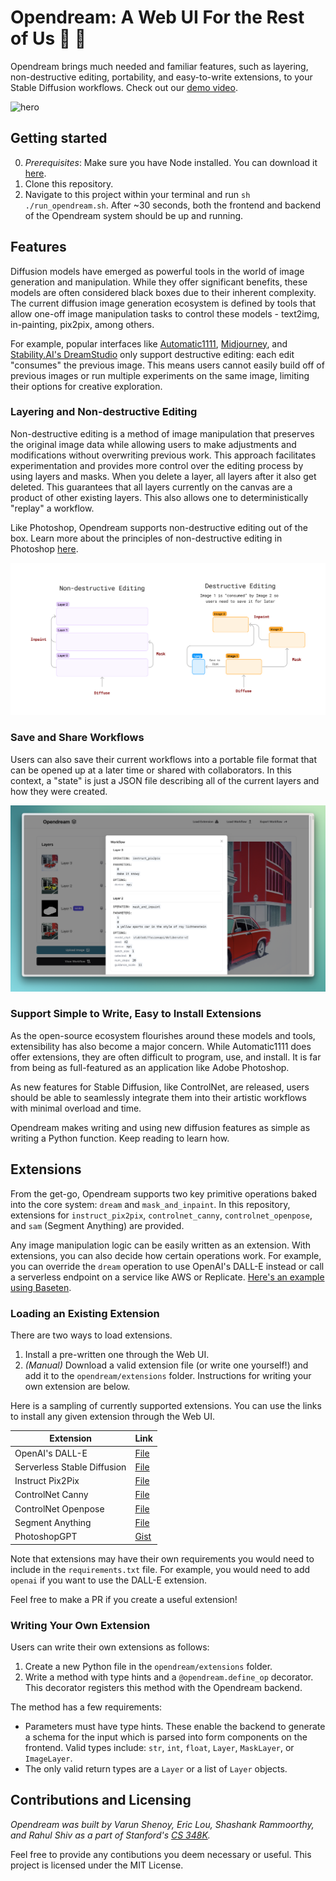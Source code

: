 # Opendream: A Web UI For the Rest of Us 💭 🎨

Opendream brings much needed and familiar features, such as layering, non-destructive editing, portability, and easy-to-write extensions, to your Stable Diffusion workflows. Check out our [demo video](https://twitter.com/varunshenoy_/status/1691506322360201216?s=20).

![hero](images/hero.png)

## Getting started

0. *Prerequisites*: Make sure you have Node installed. You can download it [here](https://nodejs.org/en/download).
1. Clone this repository.
2. Navigate to this project within your terminal and run `sh ./run_opendream.sh`. After ~30 seconds, both the frontend and backend of the Opendream system should be up and running.

## Features

Diffusion models have emerged as powerful tools in the world of image generation and manipulation. While they offer significant benefits, these models are often considered black boxes due to their inherent complexity. The current diffusion image generation ecosystem is defined by tools that allow one-off image manipulation tasks to control these models - text2img, in-painting, pix2pix, among others.

For example, popular interfaces like [Automatic1111](https://github.com/AUTOMATIC1111/stable-diffusion-webui), [Midjourney](https://midjourney.com/), and [Stability.AI's DreamStudio](https://beta.dreamstudio.ai/generate) only support destructive editing: each edit "consumes" the previous image. This means users cannot easily build off of previous images or run multiple experiments on the same image, limiting their options for creative exploration.

### Layering and Non-destructive Editing

Non-destructive editing is a method of image manipulation that preserves the original image data while allowing users to make adjustments and modifications without overwriting previous work. This approach facilitates experimentation and provides more control over the editing process by using layers and masks. When you delete a layer, all layers after it also get deleted. This guarantees that all layers currently on the canvas are a product of other existing layers. This also allows one to deterministically "replay" a workflow.

Like Photoshop, Opendream supports non-destructive editing out of the box. Learn more about the principles of non-destructive editing in Photoshop [here](https://helpx.adobe.com/photoshop/using/nondestructive-editing.html).

![layers](images/editing.png)

### Save and Share Workflows

Users can also save their current workflows into a portable file format that can be opened up at a later time or shared with collaborators. In this context, a "state" is just a JSON file describing all of the current layers and how they were created.

![workflow](images/workflow.png)

### Support Simple to Write, Easy to Install Extensions

As the open-source ecosystem flourishes around these models and tools, extensibility has also become a major concern. While Automatic1111 does offer extensions, they are often difficult to program, use, and install. It is far from being as full-featured as an application like Adobe Photoshop.

As new features for Stable Diffusion, like ControlNet, are released, users should be able to seamlessly integrate them into their artistic workflows with minimal overload and time.

Opendream makes writing and using new diffusion features as simple as writing a Python function. Keep reading to learn how.

## Extensions

From the get-go, Opendream supports two key primitive operations baked into the core system: `dream` and `mask_and_inpaint`. In this repository, extensions for `instruct_pix2pix`, `controlnet_canny`, `controlnet_openpose`, and `sam` (Segment Anything) are provided.

Any image manipulation logic can be easily written as an extension. With extensions, you can also decide how certain operations work. For example, you can override the `dream` operation to use OpenAI's DALL-E instead or call a serverless endpoint on a service like AWS or Replicate. [Here's an example using Baseten](https://gist.githubusercontent.com/varunshenoy/f029c55536bb7e4fac61a595e836d930/raw/f7e693c8aa42a814d05198c28a843a97c8f6a4c6/baseten_stable_diffusion.py).

### Loading an Existing Extension

There are two ways to load extensions.

1. Install a pre-written one through the Web UI.
2. _(Manual)_ Download a valid extension file (or write one yourself!) and add it to the `opendream/extensions` folder. Instructions for writing your own extension are below.

Here is a sampling of currently supported extensions. You can use the links to install any given extension through the Web UI.

| **Extension**               | **Link**                                                                                                                                                         |
| --------------------------- | ---------------------------------------------------------------------------------------------------------------------------------------------------------------- |
| OpenAI's DALL-E             | [File](https://gist.githubusercontent.com/varunshenoy/4a9a6bbfedfa7def28178a8f0563320a/raw/d2d10faa0fad8c2d251e599d962b0c7f62c06db0/dalle.py)                    |
| Serverless Stable Diffusion | [File](https://gist.githubusercontent.com/varunshenoy/f029c55536bb7e4fac61a595e836d930/raw/f7e693c8aa42a814d05198c28a843a97c8f6a4c6/baseten_stable_diffusion.py) |
| Instruct Pix2Pix            | [File](https://gist.githubusercontent.com/varunshenoy/894c7a723de6b4651380dd7fa2a81724/raw/fa678d8d6c430421fb481f7023ad76898dd27ad6/instruct_pix2pix.py)         |
| ControlNet Canny            | [File](https://gist.githubusercontent.com/varunshenoy/0b0455449454e5856021fe2971b78352/raw/1c08b376b499c25c84976eade71db9aa355dba47/controlnet_canny.py)         |
| ControlNet Openpose         | [File](https://gist.githubusercontent.com/varunshenoy/380722906b8ff184569af57e06fd37b7/raw/728832370db0448bc2807ffc9e267635749e6a9f/controlnet_openpose.py)      |
| Segment Anything            | [File](https://gist.githubusercontent.com/varunshenoy/5fbc883360e5ab2a3c023ce1e286ddd5/raw/efbc92d27ae2209b15948fb52f657e88c185b349/sam.py)                      |
| PhotoshopGPT                | [Gist](https://gist.github.com/varunshenoy/63054e7a479f256974416ef45a51e6a0)                                                                                     |

Note that extensions may have their own requirements you would need to include in the `requirements.txt` file. For example, you would need to add `openai` if you want to use the DALL-E extension.

Feel free to make a PR if you create a useful extension!

### Writing Your Own Extension

Users can write their own extensions as follows:

1. Create a new Python file in the `opendream/extensions` folder.
2. Write a method with type hints and a `@opendream.define_op` decorator. This decorator registers this method with the Opendream backend.

The method has a few requirements:

- Parameters must have type hints. These enable the backend to generate a schema for the input which is parsed into form components on the frontend. Valid types include: `str`, `int`, `float`, `Layer`, `MaskLayer`, or `ImageLayer`.
- The only valid return types are a `Layer` or a list of `Layer` objects.

## Contributions and Licensing

_Opendream was built by Varun Shenoy, Eric Lou, Shashank Rammoorthy, and Rahul Shiv as a part of Stanford's [CS 348K](https://cs348k.stanford.edu/)._

Feel free to provide any contibutions you deem necessary or useful. This project is licensed under the MIT License.
